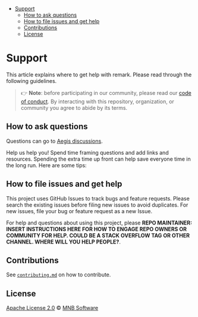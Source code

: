 - [Support](#support)
  - [How to ask questions](#how-to-ask-questions)
  - [How to file issues and get help](#how-to-file-issues-and-get-help)
  - [Contributions](#contributions)
  - [License](#license)

# Support

This article explains where to get help with remark.
Please read through the following guidelines.

> 👉 **Note**: before participating in our community, please read our [code of conduct][coc].
> By interacting with this repository, organization, or community you agree to abide by its terms.

## How to ask questions

Questions can go to [Aegis discussions][chat].

Help us help you!
Spend time framing questions and add links and resources.
Spending the extra time up front can help save everyone time in the long run.
Here are some tips:

## How to file issues and get help

This project uses GitHub Issues to track bugs and feature requests. Please search the existing
issues before filing new issues to avoid duplicates.  For new issues, file your bug or feature request as a new Issue.

For help and questions about using this project, please **REPO MAINTAINER: INSERT INSTRUCTIONS HERE FOR HOW TO ENGAGE REPO OWNERS OR COMMUNITY FOR HELP. COULD BE A STACK OVERFLOW TAG OR OTHER CHANNEL. WHERE WILL YOU HELP PEOPLE?**.

## Contributions

See [`contributing.md`][contributing] on how to contribute.

## License

[Apache License 2.0][license] © [MNB Software][author]

<!-- Definitions -->
[chat]: https://github.com/MNB-Software/Aegis/discussions

[license]: https://github.com/MNB-Software/Aegis/blob/AEG-3/LICENSE

[author]: https://mnb.software

[coc]: https://github.com/remarkjs/.github/blob/main/code-of-conduct.md

[contributing]: contributing.md
